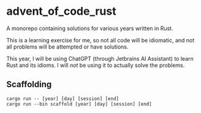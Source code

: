 # advent_of_code_rust

A monorepo containing solutions for various years written in Rust.

This is a learning exercise for me, so not all code will be idiomatic, and not all problems will be attempted or have solutions.

This year, I will be using ChatGPT (through Jetbrains AI Assistant) to learn Rust and its idioms. I will _not_ be using it to actually solve the problems.

## Scaffolding

```shell
cargo run -- [year] [day] [session] [end]
cargo run --bin scaffold [year] [day] [session] [end]
```
